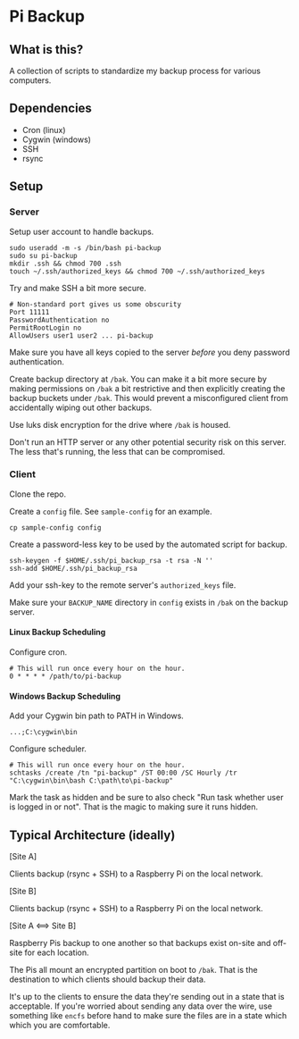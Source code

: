 # Pi Backup

## What is this?

A collection of scripts to standardize my backup process for various computers.

## Dependencies

* Cron (linux)
* Cygwin (windows)
* SSH
* rsync

## Setup

### Server

Setup user account to handle backups.

	sudo useradd -m -s /bin/bash pi-backup
	sudo su pi-backup
	mkdir .ssh && chmod 700 .ssh
	touch ~/.ssh/authorized_keys && chmod 700 ~/.ssh/authorized_keys

Try and make SSH a bit more secure.

	# Non-standard port gives us some obscurity
	Port 11111
	PasswordAuthentication no
	PermitRootLogin no
	AllowUsers user1 user2 ... pi-backup

Make sure you have all keys copied to the server *before* you deny password authentication.

Create backup directory at `/bak`.  You can make it a bit more secure by making permissions on `/bak` a bit restrictive and then explicitly creating the backup buckets under `/bak`.  This would prevent a misconfigured client from accidentally wiping out other backups.

Use luks disk encryption for the drive where `/bak` is housed.

Don't run an HTTP server or any other potential security risk on this server.  The less that's running, the less that can be compromised.

### Client

Clone the repo.

Create a `config` file.  See `sample-config` for an example.

	cp sample-config config

Create a password-less key to be used by the automated script for backup.

	ssh-keygen -f $HOME/.ssh/pi_backup_rsa -t rsa -N ''
	ssh-add $HOME/.ssh/pi_backup_rsa

Add your ssh-key to the remote server's `authorized_keys` file.
	
Make sure your `BACKUP_NAME` directory in `config` exists in `/bak` on the backup server.

#### Linux Backup Scheduling

Configure cron.

	# This will run once every hour on the hour.
	0 * * * * /path/to/pi-backup

#### Windows Backup Scheduling

Add your Cygwin bin path to PATH in Windows.

	...;C:\cygwin\bin
	
Configure scheduler.

	# This will run once every hour on the hour.
	schtasks /create /tn "pi-backup" /ST 00:00 /SC Hourly /tr "C:\cygwin\bin\bash C:\path\to\pi-backup"

Mark the task as hidden and be sure to also check "Run task whether user is logged in or not".  That is the magic to making sure it runs hidden.

## Typical Architecture (ideally)

[Site A]

Clients backup (rsync + SSH) to a Raspberry Pi on the local network.

[Site B]

Clients backup (rsync + SSH) to a Raspberry Pi on the local network.

[Site A <==> Site B]

Raspberry Pis backup to one another so that backups exist on-site and off-site for each location.

The Pis all mount an encrypted partition on boot to `/bak`.  That is the destination to which clients should backup their data.

It's up to the clients to ensure the data they're sending out in a state that is acceptable.  If you're worried about sending any data over the wire, use something like `encfs` before hand to make sure the files are in a state which which you are comfortable.
